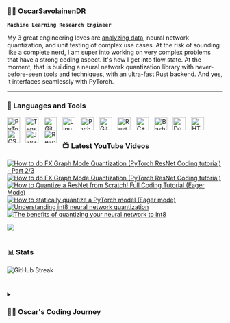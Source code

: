 ### 🏄‍♂️ OscarSavolainenDR

**`Machine Learning Research Engineer`**

My 3 great engineering loves are [analyzing data](https://www.nature.com/articles/s41598-021-02277-0), neural network quantization, and unit testing of complex use cases. At the risk of sounding like a complete nerd, I am super into working on very complex problems that have a strong coding aspect. It's how I get into flow state. At the moment, that is building a neural network quantization library with never-before-seen tools and techniques, with an ultra-fast Rust backend. And yes, it interfaces seamlessly with PyTorch. 
 
<!--In the past, I have dragged myself away from analyzing data to build a couple full-stack websites ([R2SALeads](https://github.com/OscarSavolainenDR/R2SALeads), AutoScholar) from scratch, centred around, would you guess it, analyzing data. --> <!--But seriously, if you value beauty, hire me for processing data or backend work, not for the front end.-->

---

### 🧰 Languages and Tools

<img align="left" alt="PyTorch" width="30px" style="padding-right:10px;" src="https://cdn.jsdelivr.net/gh/devicons/devicon/icons/pytorch/pytorch-original.svg" />
<img align="left" alt="TensorFlow" width="30px" style="padding-right:10px;" src="https://cdn.jsdelivr.net/gh/devicons/devicon/icons/tensorflow/tensorflow-original.svg" />
<img align="left" alt="Git" width="30px" style="padding-right:10px;" src="https://cdn.jsdelivr.net/gh/devicons/devicon/icons/git/git-original.svg" />
<img align="left" alt="Linux" width="30px" style="padding-right:10px;" src="https://cdn.jsdelivr.net/gh/devicons/devicon/icons/linux/linux-original.svg" />
<img align="left" alt="Python" width="30px" style="padding-right:10px;" src="https://cdn.jsdelivr.net/gh/devicons/devicon/icons/python/python-plain.svg" />
<img align="left" alt="GitHub" width="30px" style="padding-right:10px;" src="https://cdn.jsdelivr.net/gh/devicons/devicon/icons/github/github-original.svg" />
<img align="left" alt="Rust" width="30px" style="padding-right:10px;" src="https://cdn.jsdelivr.net/gh/devicons/devicon@latest/icons/rust/rust-original.svg" />
<img align="left" alt="C++" width="30px" style="padding-right:10px;" src="https://cdn.jsdelivr.net/gh/devicons/devicon@latest/icons/cplusplus/cplusplus-original.svg" />
<img align="left" alt="Bash" width="30px" style="padding-right:10px;" src="https://cdn.jsdelivr.net/gh/devicons/devicon/icons/bash/bash-original.svg" />
<img align="left" alt="Docker" width="30px" style="padding-right:10px;" src="https://cdn.jsdelivr.net/gh/devicons/devicon/icons/docker/docker-original.svg" />
<img align="left" alt="HTML" width="30px" style="padding-right:10px;" src="https://cdn.jsdelivr.net/gh/devicons/devicon/icons/html5/html5-plain.svg" />
<img align="left" alt="CSS" width="30px" style="padding-right:10px;" src="https://cdn.jsdelivr.net/gh/devicons/devicon/icons/css3/css3-plain.svg" />
<img align="left" alt="JavaScript" width="30px" style="padding-right:10px;" src="https://cdn.jsdelivr.net/gh/devicons/devicon/icons/javascript/javascript-plain.svg" />
<img align="left" alt="React" width="30px" style="padding-right:10px;" src="https://cdn.jsdelivr.net/gh/devicons/devicon/icons/react/react-original.svg" />

<br />

# 

### 📺 Latest YouTube Videos

<!-- BEGIN YOUTUBE-CARDS -->
[![How to do FX Graph Mode Quantization (PyTorch ResNet Coding tutorial) - Part 2/3](https://ytcards.demolab.com/?id=1S3jlGdGdjM&title=How+to+do+FX+Graph+Mode+Quantization+%28PyTorch+ResNet+Coding+tutorial%29+-+Part+2%2F3&lang=en&timestamp=1710452876&background_color=%230d1117&title_color=%23ffffff&stats_color=%23dedede&max_title_lines=1&width=250&border_radius=5 "How to do FX Graph Mode Quantization (PyTorch ResNet Coding tutorial) - Part 2/3")](https://www.youtube.com/watch?v=1S3jlGdGdjM)
[![How to do FX Graph Mode Quantization (PyTorch ResNet Coding tutorial)](https://ytcards.demolab.com/?id=AHw5BOUfLU4&title=How+to+do+FX+Graph+Mode+Quantization+%28PyTorch+ResNet+Coding+tutorial%29&lang=en&timestamp=1710264531&background_color=%230d1117&title_color=%23ffffff&stats_color=%23dedede&max_title_lines=1&width=250&border_radius=5 "How to do FX Graph Mode Quantization (PyTorch ResNet Coding tutorial)")](https://www.youtube.com/watch?v=AHw5BOUfLU4)
[![How to Quantize a ResNet from Scratch! Full Coding Tutorial (Eager Mode)](https://ytcards.demolab.com/?id=jNZ1rkIfwsM&title=How+to+Quantize+a+ResNet+from+Scratch%21+Full+Coding+Tutorial+%28Eager+Mode%29&lang=en&timestamp=1708968420&background_color=%230d1117&title_color=%23ffffff&stats_color=%23dedede&max_title_lines=1&width=250&border_radius=5 "How to Quantize a ResNet from Scratch! Full Coding Tutorial (Eager Mode)")](https://www.youtube.com/watch?v=jNZ1rkIfwsM)
[![How to statically quantize a PyTorch model (Eager mode)](https://ytcards.demolab.com/?id=hlcPz7wuf3M&title=How+to+statically+quantize+a+PyTorch+model+%28Eager+mode%29&lang=en&timestamp=1707919359&background_color=%230d1117&title_color=%23ffffff&stats_color=%23dedede&max_title_lines=1&width=250&border_radius=5 "How to statically quantize a PyTorch model (Eager mode)")](https://www.youtube.com/watch?v=hlcPz7wuf3M)
[![Understanding int8 neural network quantization](https://ytcards.demolab.com/?id=rzMs-wKQU_U&title=Understanding+int8+neural+network+quantization&lang=en&timestamp=1706473862&background_color=%230d1117&title_color=%23ffffff&stats_color=%23dedede&max_title_lines=1&width=250&border_radius=5 "Understanding int8 neural network quantization")](https://www.youtube.com/watch?v=rzMs-wKQU_U)
[![The benefits of quantizing your neural network to int8](https://ytcards.demolab.com/?id=-nIF6brEKjQ&title=The+benefits+of+quantizing+your+neural+network+to+int8&lang=en&timestamp=1706473016&background_color=%230d1117&title_color=%23ffffff&stats_color=%23dedede&max_title_lines=1&width=250&border_radius=5 "The benefits of quantizing your neural network to int8")](https://www.youtube.com/watch?v=-nIF6brEKjQ)
<!-- END YOUTUBE-CARDS -->

[<img src="https://custom-icon-badges.demolab.com/badge/-Subscribe%20For%20More-red?style=for-the-badge&logo=video&logoColor=white"/>](https://www.youtube.com/@OscarSavolainen?sub_confirmation=1)

#

### 📊 Stats

<!-- ![Oscar's Open Source GitHub stats](https://github-readme-stats.vercel.app/api?username=OscarSavolainenDR&show_icons=true&theme=gruvbox) -->

![GitHub Streak](https://streak-stats.demolab.com?user=OscarSavolainenDR&theme=gruvbox&border_radius=4.5)

#

<details>
   <summary><h3>👨‍💻 Oscar's Coding Journey</h3></summary>
   I first got started in coding as a means of enabling me to do what I love: data analysis. I go cuckoo for data, and coding was a way to enable gathering, transforming, and visualizing numbers. Over time I ended up using more and more advanced techniques. When I was doing my PhD in neurotechnology at Imperial College, to tackle complex biological data, I had to start getting the big algorithms involved: Machine Learning. Before my PhD even ended, I started working professionally as an ML Researcher, and grew to love ML for itself: understanding how it learns transforms, the subtleties of forward and backwards passes, and most of all, how it reacts when we throw a sackful of wrenches into the motor of the algorithm when we do quantization. At the moment, I'm excited to be educating others on neural network quantization and building my own quantization library, while continuing my journey of diving down into computational optimization, low-level languages such as Rust, and playing with various LLM use cases.
</details>
<!--[youtube]: https://youtube.com/NeuralNetworkQuantization -->
